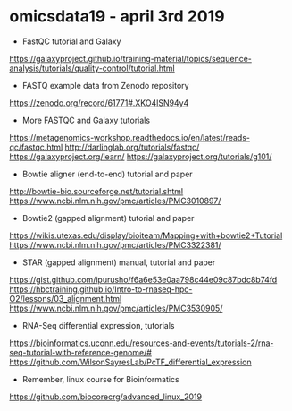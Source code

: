 # omicsdata19 - april 3rd 2019

- FastQC tutorial and Galaxy

https://galaxyproject.github.io/training-material/topics/sequence-analysis/tutorials/quality-control/tutorial.html
- FASTQ example data from Zenodo repository

https://zenodo.org/record/61771#.XKO4lSN94y4

- More FASTQC and Galaxy tutorials

https://metagenomics-workshop.readthedocs.io/en/latest/reads-qc/fastqc.html
http://darlinglab.org/tutorials/fastqc/
https://galaxyproject.org/learn/
https://galaxyproject.org/tutorials/g101/

- Bowtie aligner (end-to-end) tutorial and paper

http://bowtie-bio.sourceforge.net/tutorial.shtml
https://www.ncbi.nlm.nih.gov/pmc/articles/PMC3010897/

- Bowtie2 (gapped alignment) tutorial and paper

https://wikis.utexas.edu/display/bioiteam/Mapping+with+bowtie2+Tutorial
https://www.ncbi.nlm.nih.gov/pmc/articles/PMC3322381/

- STAR (gapped alignment) manual, tutorial and paper

https://gist.github.com/ipurusho/f6a6e53e0aa798c44e09c87bdc8b74fd
https://hbctraining.github.io/Intro-to-rnaseq-hpc-O2/lessons/03_alignment.html
https://www.ncbi.nlm.nih.gov/pmc/articles/PMC3530905/

- RNA-Seq differential expression, tutorials

https://bioinformatics.uconn.edu/resources-and-events/tutorials-2/rna-seq-tutorial-with-reference-genome/#
https://github.com/WilsonSayresLab/PcTF_differential_expression

- Remember, linux course for Bioinformatics

https://github.com/biocorecrg/advanced_linux_2019

